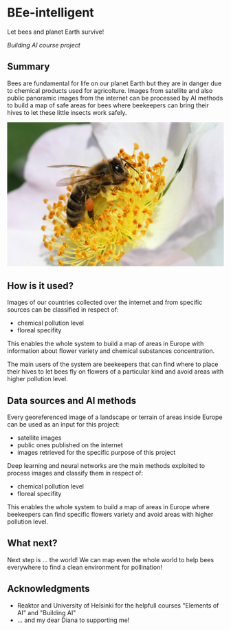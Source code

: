 <!-- This is the markdown template for the final project of the Building AI course, 
created by Reaktor Innovations and University of Helsinki. 
Copy the template, paste it to your GitHub README and edit! -->

# BEe-intelligent
Let bees and planet Earth survive!

*Building AI course project*

## Summary

Bees are fundamental for life on our planet Earth but they are in danger due to chemical products used for agricolture.
Images from satellite and also public panoramic images from the internet can be processed by AI methods to build a map of safe areas for bees where beekeepers can bring their hives to let these little insects work safely.

![Bee_on_flower](bee-4271910_1280.jpg)

<!-- 
## Background

Which problems does your idea solve? How common or frequent is this problem? What is your personal motivation? Why is this topic important or interesting?

This is how you make a list, if you need one:
* problem 1
* problem 2
* etc.
-->

## How is it used?

Images of our countries collected over the internet and from specific sources can be classified in respect of:
* chemical pollution level
* floreal specifity

This enables the whole system to build a map of areas in Europe with information about flower variety and chemical substances concentration.

The main users of the system are beekeepers that can find where to place their hives to let bees fly on flowers of a particular kind and avoid areas with higher pollution level.


## Data sources and AI methods
Every georeferenced image of a landscape or terrain of areas inside Europe can be used as an input for this project:
* satellite images
* public ones published on the internet
* images retrieved for the specific purpose of this project

Deep learning and neural networks are the main methods exploited to process images and classify them in respect of:
* chemical pollution level
* floreal specifity

This enables the whole system to build a map of areas in Europe where beekeepers can find specific flowers variety and avoid areas with higher pollution level.

<!--

## Challenges

What does your project _not_ solve? Which limitations and ethical considerations should be taken into account when deploying a solution like this?

-->


## What next?

Next step is ... the world! We can map even the whole world to help bees everywhere to find a clean environment for pollination!


## Acknowledgments

* Reaktor and University of Helsinki for the helpfull courses "Elements of AI" and "Building AI" 
* ... and my dear Diana to supporting me! 
